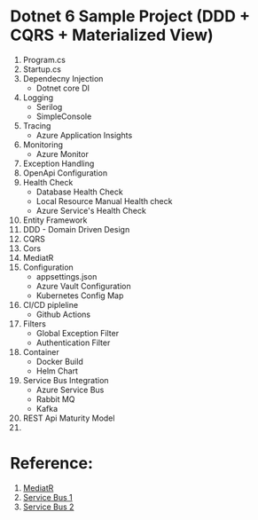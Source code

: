 # Dotnet 6 Sample Project (DDD + CQRS + Materialized View)

1. Program.cs
2. Startup.cs
3. Dependecny Injection
    - Dotnet core DI
4. Logging
    - Serilog
    - SimpleConsole
5. Tracing
    - Azure Application Insights
6. Monitoring
    - Azure Monitor
6. Exception Handling
7. OpenApi Configuration
8. Health Check 
    - Database Health Check
    - Local Resource Manual Health check
    - Azure Service's Health Check
9. Entity Framework
10. DDD - Domain Driven Design
12. CQRS
11. Cors
12. MediatR
13. Configuration
    - appsettings.json
    - Azure Vault Configuration
    - Kubernetes Config Map 
14. CI/CD pipleline
    - Github Actions
15. Filters
    - Global Exception Filter
    - Authentication Filter
16. Container
    - Docker Build
    - Helm Chart
17. Service Bus Integration
    - Azure Service Bus
    - Rabbit MQ
    - Kafka
18. REST Api Maturity Model
19. 


# Reference:

1. [MediatR](https://www.bing.com/videos/search?q=mediatr+c%23+tutorial&view=detail&mid=1C22CB32DCF2534E64D91C22CB32DCF2534E64D9&FORM=VIRE)
2. [Service Bus 1](https://csmithblog.medium.com/azure-service-bus-queue-storage-5780feb17d7c)
3. [Service Bus 2](https://medium.com/nerd-for-tech/azure-service-bus-publish-subscribe-pattern-178dd44baa36)